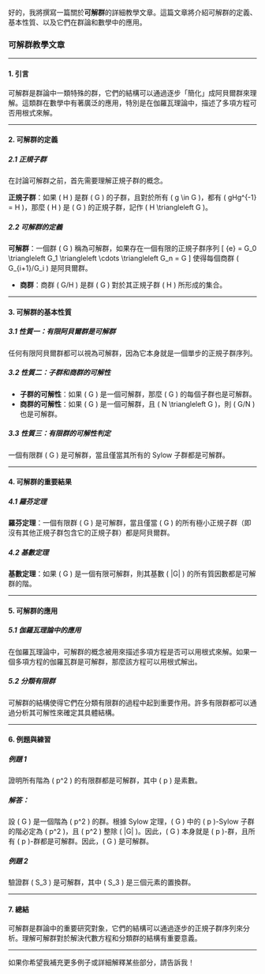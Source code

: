 好的，我將撰寫一篇關於**可解群**的詳細教學文章。這篇文章將介紹可解群的定義、基本性質、以及它們在群論和數學中的應用。

### 可解群教學文章

---

#### 1. 引言

可解群是群論中一類特殊的群，它們的結構可以通過逐步「簡化」成阿貝爾群來理解。這類群在數學中有著廣泛的應用，特別是在伽羅瓦理論中，描述了多項方程可否用根式來解。

---

#### 2. 可解群的定義

##### 2.1 正規子群

在討論可解群之前，首先需要理解正規子群的概念。

**正規子群**：如果 \( H \) 是群 \( G \) 的子群，且對於所有 \( g \in G \)，都有 \( gHg^{-1} = H \)，那麼 \( H \) 是 \( G \) 的正規子群，記作 \( H \triangleleft G \)。

##### 2.2 可解群的定義

**可解群**：一個群 \( G \) 稱為可解群，如果存在一個有限的正規子群序列
\[
\{e\} = G_0 \triangleleft G_1 \triangleleft \cdots \triangleleft G_n = G
\]
使得每個商群 \( G_{i+1}/G_i \) 是阿貝爾群。

- **商群**：商群 \( G/H \) 是群 \( G \) 對於其正規子群 \( H \) 所形成的集合。

---

#### 3. 可解群的基本性質

##### 3.1 性質一：有限阿貝爾群是可解群

任何有限阿貝爾群都可以視為可解群，因為它本身就是一個單步的正規子群序列。

##### 3.2 性質二：子群和商群的可解性

- **子群的可解性**：如果 \( G \) 是一個可解群，那麼 \( G \) 的每個子群也是可解群。
- **商群的可解性**：如果 \( G \) 是一個可解群，且 \( N \triangleleft G \)，則 \( G/N \) 也是可解群。

##### 3.3 性質三：有限群的可解性判定

一個有限群 \( G \) 是可解群，當且僅當其所有的 Sylow 子群都是可解群。

---

#### 4. 可解群的重要結果

##### 4.1 羅芬定理

**羅芬定理**：一個有限群 \( G \) 是可解群，當且僅當 \( G \) 的所有極小正規子群（即沒有其他正規子群包含它的正規子群）都是阿貝爾群。

##### 4.2 基數定理

**基數定理**：如果 \( G \) 是一個有限可解群，則其基數 \( |G| \) 的所有質因數都是可解群的階。

---

#### 5. 可解群的應用

##### 5.1 伽羅瓦理論中的應用

在伽羅瓦理論中，可解群的概念被用來描述多項方程是否可以用根式來解。如果一個多項方程的伽羅瓦群是可解群，那麼該方程可以用根式解出。

##### 5.2 分類有限群

可解群的結構使得它們在分類有限群的過程中起到重要作用。許多有限群都可以通過分析其可解性來確定其具體結構。

---

#### 6. 例題與練習

##### 例題 1

證明所有階為 \( p^2 \) 的有限群都是可解群，其中 \( p \) 是素數。

##### 解答：

設 \( G \) 是一個階為 \( p^2 \) 的群。根據 Sylow 定理，\( G \) 中的 \( p \)-Sylow 子群的階必定為 \( p^2 \)，且 \( p^2 \) 整除 \( |G| \)。因此，\( G \) 本身就是 \( p \)-群，且所有 \( p \)-群都是可解群。因此，\( G \) 是可解群。

##### 例題 2

驗證群 \( S_3 \) 是可解群，其中 \( S_3 \) 是三個元素的置換群。

---

#### 7. 總結

可解群是群論中的重要研究對象，它們的結構可以通過逐步的正規子群序列來分析。理解可解群對於解決代數方程和分類群的結構有重要意義。

---

如果你希望我補充更多例子或詳細解釋某些部分，請告訴我！